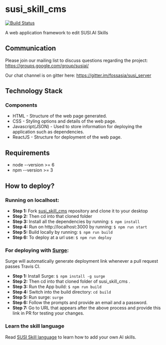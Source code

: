 # susi_skill_cms

[![Build Status](https://travis-ci.org/fossasia/susi_skill_cms.svg?branch=master)](https://travis-ci.org/fossasia/susi_skill_cms)

A web application framework to edit SUSI.AI Skills

## Communication

Please join our mailing list to discuss questions regarding the project: https://groups.google.com/group/susiai/

Our chat channel is on gitter here: https://gitter.im/fossasia/susi_server

## Technology Stack

### Components
* HTML - Structure of the web page generated.
* CSS - Styling options and details of the web page.
* Javascript(JSON) - Used to store information for deploying the application such as dependencies.
* ReactJS - Structure for deployment of the web page.

## Requirements
* node --version >= 6
* npm --version >= 3

## How to deploy?

### Running on localhost:
* **Step 1:** Fork [susi_skill_cms](https://github.com/fossasia/susi_skill_cms) repository and clone it to your desktop
* **Step 2:** Then cd into that cloned folder
* **Step 3:** Install all the dependencies by running: ```$ npm install```
* **Step 4:** Run on http://localhost:3000 by running: ```$ npm run start```
* **Step 5:** Build locally by running: ```$ npm run build ```
* **Step 6:** To deploy at a url use: ```$ npm run deploy ```

### For deploying with [Surge](https://surge.sh/):

Surge will automatically generate deployment link whenever a pull request passes Travis CI. 

* **Step 1:** Install Surge: ```$ npm install -g surge```
* **Step 2:** Then cd into that cloned folder of susi_skill_cms .
* **Step 3:** Run the App build: ```$ npm run build```
* **Step 4:** Switch into the build directory: ```cd build```
* **Step 5:** Run surge: ```surge```
* **Step 6:** Follow the prompts and provide an email and a password.
* **Step 7:** Go to URL that appears after the above process and provide this link in PR for testing your changes. 

### Learn the skill language

Read [SUSI Skill language](./docs/Skill_Tutorial.md) to learn how to add your own AI skills.
